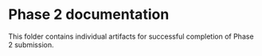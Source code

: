 # Phase 2 documentation
This folder contains individual artifacts for successful completion of Phase 2 submission.

